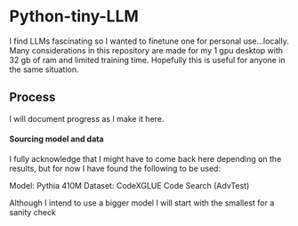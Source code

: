 # Python-tiny-LLM
I find LLMs fascinating so I wanted to finetune one for personal use...locally. Many considerations in this repository are made for my 1 gpu desktop with 32 gb of ram and limited training time. Hopefully this is useful for anyone in the same situation.


<h2> Process </h2>
<p> I will document progress as I make it here.</p>

<h4> Sourcing model and data </h4>
<p> I fully acknowledge that I might have to come back here depending on the results, but for now I have found the following to be used:</p>
<p> Model: Pythia 410M       Dataset: CodeXGLUE Code Search (AdvTest) </p>
<p> Although I intend to use a bigger model I will start with the smallest for a sanity check </p>